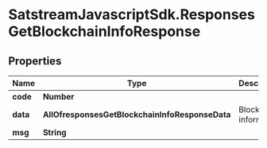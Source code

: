 # SatstreamJavascriptSdk.ResponsesGetBlockchainInfoResponse

## Properties
Name | Type | Description | Notes
------------ | ------------- | ------------- | -------------
**code** | **Number** |  | [optional] 
**data** | **AllOfresponsesGetBlockchainInfoResponseData** | Blockchain information | [optional] 
**msg** | **String** |  | [optional] 
